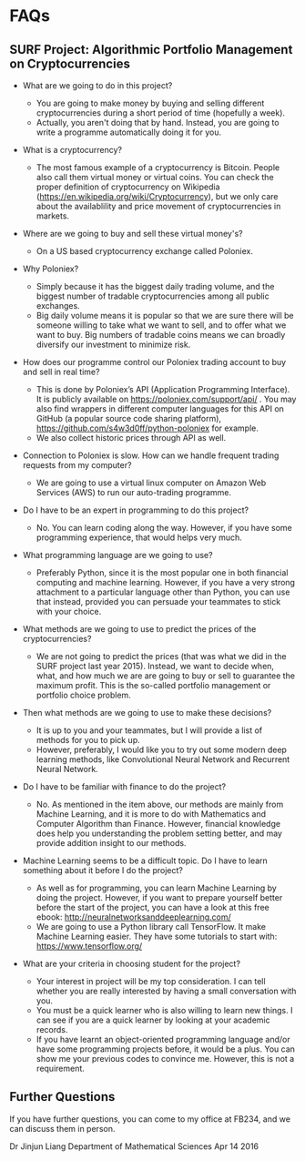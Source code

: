 # FAQs
## SURF Project: Algorithmic Portfolio Management on Cryptocurrencies

* What are we going to do in this project?
  * You are going to make money by buying and selling different cryptocurrencies during a short period of time (hopefully a week).
  * Actually, you aren't doing that by hand. Instead, you are going to write a programme automatically doing it for you.

* What is a cryptocurrency?
  * The most famous example of a cryptocurrency is Bitcoin. People also call them virtual money or virtual coins. You can check the proper definition of cryptocurrency on Wikipedia (https://en.wikipedia.org/wiki/Cryptocurrency), but we only care about the availablility and price movement of cryptocurrencies in markets.

* Where are we going to buy and sell these virtual money's?
  * On a US based cryptocurrency exchange called Poloniex.

* Why Poloniex?
  * Simply because it has the biggest daily trading volume, and the biggest number of tradable cryptocurrencies among all public exchanges.
  * Big daily volume means it is popular so that we are sure there will be someone willing to take what we want to sell, and to offer what we want to buy. Big numbers of tradable coins means we can broadly diversify our investment to minimize risk.

* How does our programme control our Poloniex trading account to buy and sell in real time?
  * This is done by Poloniex’s API (Application Programming Interface). It is publicly available on https://poloniex.com/support/api/ . You may also find wrappers in different computer languages for this API on GitHub (a popular source code sharing platform), https://github.com/s4w3d0ff/python-poloniex for example.
  * We also collect historic prices through API as well.

* Connection to Poloniex is slow. How can we handle frequent trading requests from my computer?
  * We are going to use a virtual linux computer on Amazon Web Services (AWS) to run our auto-trading programme.

* Do I have to be an expert in programming to do this project?
  * No. You can learn coding along the way. However, if you have some programming experience, that would helps very much.

* What programming language are we going to use?
  * Preferably Python, since it is the most popular one in both financial computing and machine learning. However, if you have a very strong attachment to a particular language other than Python, you can use that instead, provided you can persuade your teammates to stick with your choice.

* What methods are we going to use to predict the prices of the cryptocurrencies?
  * We are not going to predict the prices (that was what we did in the SURF project last year 2015). Instead, we want to decide when, what, and how much we are are going to buy or sell to guarantee the maximum profit. This is the so-called portfolio management or portfolio choice problem.

* Then what methods are we going to use to make these decisions?
  * It is up to you and your teammates, but I will provide a list of methods for you to pick up. 
  * However, preferably, I would like you to try out some modern deep learning methods, like Convolutional Neural Network and Recurrent Neural Network.

* Do I have to be familiar with finance to do the project?
  * No. As mentioned in the item above, our methods are mainly from Machine Learning, and it is more to do with Mathematics and Computer Algorithm than Finance. However, financial knowledge does help you understanding the problem setting better, and may provide addition insight to our methods.

* Machine Learning seems to be a difficult topic. Do I have to learn something about it before I do the project?
  * As well as for programming, you can learn Machine Learning by doing the project. However, if you want to prepare yourself better before the start of the project, you can have a look at this free ebook: http://neuralnetworksanddeeplearning.com/
  * We are going to use a Python library call TensorFlow. It make Machine Learning easier. They have some tutorials to start with: https://www.tensorflow.org/

* What are your criteria in choosing student for the project?
  * Your interest in project will be my top consideration. I can tell whether you are really interested by having a small conversation with you.
  * You must be a quick learner who is also willing to learn new things. I can see if you are a quick learner by looking at your academic records.
  * If you have learnt an object-oriented programming language and/or have some programming projects before, it would be a plus. You can show me your previous codes to convince me. However, this is not a requirement.

## Further Questions
If you have further questions, you can come to my office at FB234, and we can discuss them in person.

Dr Jinjun Liang
Department of Mathematical Sciences
Apr 14 2016

